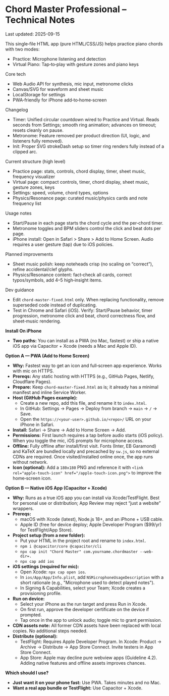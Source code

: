 # Chord Master Professional – Technical Notes

Last updated: 2025-09-15

This single‑file HTML app (pure HTML/CSS/JS) helps practice piano chords with two modes:
- Practice: Microphone listening and detection
- Virtual Piano: Tap‑to‑play with gesture zones and piano keys

Core tech
- Web Audio API for synthesis, mic input, metronome clicks
- Canvas/SVG for waveform and sheet music
- LocalStorage for settings
- PWA‑friendly for iPhone add‑to‑home‑screen

Changelog
- Timer: Unified circular countdown wired to Practice and Virtual. Reads seconds from Settings; smooth ring animation; advances on timeout; resets cleanly on pause.
- Metronome: Feature removed per product direction (UI, logic, and listeners fully removed).
- Init: Proper SVG strokeDash setup so timer ring renders fully instead of a clipped arc.

Current structure (high level)
- Practice page: stats, controls, chord display, timer, sheet music, frequency visualizer
- Virtual page: compact controls, timer, chord display, sheet music, gesture zones, keys
- Settings: speed, volume, chord types, options
- Physics/Resonance page: curated music/physics cards and note frequency list

Usage notes
- Start/Pause in each page starts the chord cycle and the per‑chord timer.
- Metronome toggles and BPM sliders control the click and beat dots per page.
- iPhone install: Open in Safari > Share > Add to Home Screen. Audio requires a user gesture (tap) due to iOS policies.

Planned improvements
- Sheet music polish: keep noteheads crisp (no scaling on “correct”), refine accidental/clef glyphs.
- Physics/Resonance content: fact‑check all cards, correct typos/symbols, add 4–5 high‑insight items.

Dev guidance
- Edit `chord-master-fixed.html` only. When replacing functionality, remove superseded code instead of duplicating.
- Test in Chrome and Safari (iOS). Verify: Start/Pause behavior, timer progression, metronome click and beat, chord correctness flow, and sheet‑music rendering.

**Install On iPhone**
- **Two paths:** You can install as a PWA (no Mac, fastest) or ship a native iOS app via Capacitor + Xcode (needs a Mac and Apple ID).

**Option A — PWA (Add to Home Screen)**
- **Why:** Fastest way to get an icon and full‑screen app experience. Works with mic on HTTPS.
- **Prereqs:** Any static hosting with HTTPS (e.g., GitHub Pages, Netlify, Cloudflare Pages).
- **Prepare:** Keep `chord-master-fixed.html` as is; it already has a minimal manifest and inline Service Worker.
- **Host (GitHub Pages example):**
  - Create a new repo, add this file, and rename it to `index.html`.
  - In GitHub: Settings → Pages → Deploy from branch → `main` → `/` → Save.
  - Open the `https://<your-user>.github.io/<repo>/` URL on your iPhone in Safari.
- **Install:** Safari → Share → Add to Home Screen → Add.
- **Permissions:** First launch requires a tap before audio starts (iOS policy). When you toggle the mic, iOS prompts for microphone access.
- **Offline:** Fully offline after install/first visit. Fonts (Inter, EB Garamond) and KaTeX are bundled locally and precached by `sw.js`, so no external CDNs are required. Once visited/installed online once, the app runs without network.
- **Icon (optional):** Add a `180x180` PNG and reference it with `<link rel="apple-touch-icon" href="/apple-touch-icon.png">` to improve the home‑screen icon.

**Option B — Native iOS App (Capacitor + Xcode)**
- **Why:** Runs as a true iOS app you can install via Xcode/TestFlight. Best for personal use or distribution; App Review may reject “just a website” wrappers.
- **Prereqs:**
  - macOS with Xcode (latest), Node.js 18+, and an iPhone + USB cable.
  - Apple ID (free for device deploy; Apple Developer Program ($99/yr) for TestFlight/App Store).
- **Project setup (from a new folder):**
  - Put your HTML in the project root and rename to `index.html`.
  - `npm i @capacitor/core @capacitor/cli`
  - `npx cap init "Chord Master" com.yourname.chordmaster --web-dir=.`
  - `npx cap add ios`
- **iOS settings (required for mic):**
  - Open Xcode: `npx cap open ios`.
  - In `ios/App/App/Info.plist`, add `NSMicrophoneUsageDescription` with a short rationale (e.g., "Microphone used to detect played notes").
  - In Signing & Capabilities, select your Team; Xcode creates a provisioning profile.
- **Run on device:**
  - Select your iPhone as the run target and press Run in Xcode.
  - On first run, approve the developer certificate on the device if prompted.
  - Tap once in the app to unlock audio; toggle mic to grant permission.
- **CDN assets note:** All former CDN assets have been replaced with local copies. No additional steps needed.
- **Distribute (optional):**
  - TestFlight: Requires Apple Developer Program. In Xcode: Product → Archive → Distribute → App Store Connect. Invite testers in App Store Connect.
  - App Store: Apple may decline pure webview apps (Guideline 4.2). Adding native features and offline assets improves chances.

**Which should I use?**
- **Just want it on your phone fast:** Use PWA. Takes minutes and no Mac.
- **Want a real app bundle or TestFlight:** Use Capacitor + Xcode.
